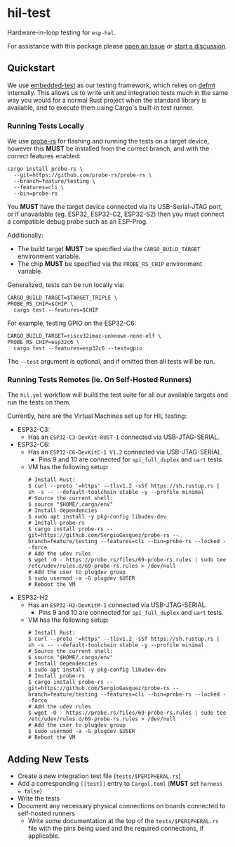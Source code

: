 # hil-test

Hardware-in-loop testing for `esp-hal`.

For assistance with this package please [open an issue] or [start a discussion].

[open an issue]: https://github.com/esp-rs/esp-hal/issues/new
[start a discussion]: https://github.com/esp-rs/esp-hal/discussions/new/choose

## Quickstart

We use [embedded-test] as our testing framework, which relies on [defmt] internally. This allows us to write unit and integration tests much in the same way you would for a normal Rust project when the standard library is available, and to execute them using Cargo's built-in test runner.

[embedded-test]: https://github.com/probe-rs/embedded-test
[defmt]: https://github.com/knurling-rs/defmt

### Running Tests Locally

We use [probe-rs] for flashing and running the tests on a target device, however this **MUST** be installed from the correct branch, and with the correct features enabled:

```text
cargo install probe-rs \
  --git=https://github.com/probe-rs/probe-rs \
  --branch=feature/testing \
  --features=cli \
  --bin=probe-rs
```

You **MUST** have the target device connected via its USB-Serial-JTAG port, or if unavailable (eg. ESP32, ESP32-C2, ESP32-S2) then you must connect a compatible debug probe such as an ESP-Prog.

Additionally:

- The build target **MUST** be specified via the `CARGO_BUILD_TARGET` environment variable.
- The chip **MUST** be specified via the `PROBE_RS_CHIP` environment variable.

Generalized, tests can be run locally via:

```shell
CARGO_BUILD_TARGET=$TARGET_TRIPLE \
PROBE_RS_CHIP=$CHIP \
  cargo test --features=$CHIP
```

For example, testing GPIO on the ESP32-C6:

```shell
CARGO_BUILD_TARGET=riscv32imac-unknown-none-elf \
PROBE_RS_CHIP=esp32c6 \
  cargo test --features=esp32c6 --test=gpio
```

The `--test` argument is optional, and if omitted then all tests will be run.

[probe-rs]: https://github.com/probe-rs/probe-rs/

### Running Tests Remotes (ie. On Self-Hosted Runners)
The `hil.yml` workflow will build the test suite for all our available targets and run the tests on them.

Currently, here are the Virtual Machines set up for HIL testing:
- ESP32-C3:
  - Has an `ESP32-C3-DevKit-RUST-1` connected via USB-JTAG-SERIAL.
- ESP32-C6:
  - Has an `ESP32-C6-DevKitC-1 V1.2` connected via USB-JTAG-SERIAL.
    - Pins 9 and 10 are connected for `spi_full_duplex` and `uart` tests.
  - VM has the following setup:
    ```
    # Install Rust:
    $ curl --proto '=https' --tlsv1.2 -sSf https://sh.rustup.rs | sh -s -- --default-toolchain stable -y --profile minimal
    # Source the current shell:
    $ source "$HOME/.cargo/env"
    # Install dependencies
    $ sudo apt install -y pkg-config libudev-dev
    # Install probe-rs
    $ cargo install probe-rs --git=https://github.com/SergioGasquez/probe-rs --branch=feature/testing --features=cli --bin=probe-rs --locked --force
    # Add the udev rules
    $ wget -O - https://probe.rs/files/69-probe-rs.rules | sudo tee /etc/udev/rules.d/69-probe-rs.rules > /dev/null
    # Add the user to plugdev group
    $ sudo usermod -a -G plugdev $USER
    # Reboot the VM
    ```
- ESP32-H2
  - Has an `ESP32-H2-DevKitM-1` connected via USB-JTAG-SERIAL.
    - Pins 9 and 10 are connected for `spi_full_duplex` and `uart` tests.
  - VM has the following setup:
    ```
    # Install Rust:
    $ curl --proto '=https' --tlsv1.2 -sSf https://sh.rustup.rs | sh -s -- --default-toolchain stable -y --profile minimal
    # Source the current shell:
    $ source "$HOME/.cargo/env"
    # Install dependencies
    $ sudo apt install -y pkg-config libudev-dev
    # Install probe-rs
    $ cargo install probe-rs --git=https://github.com/SergioGasquez/probe-rs --branch=feature/testing --features=cli --bin=probe-rs --locked --force
    # Add the udev rules
    $ wget -O - https://probe.rs/files/69-probe-rs.rules | sudo tee /etc/udev/rules.d/69-probe-rs.rules > /dev/null
    # Add the user to plugdev group
    $ sudo usermod -a -G plugdev $USER
    # Reboot the VM
    ```
## Adding New Tests

- Create a new integration test file (`tests/$PERIPHERAL.rs`)
- Add a corresponding `[[test]]` entry to `Cargol.toml` (**MUST** set `harness = false`)
- Write the tests
- Document any necessary physical connections on boards connected to self-hosted runners
  - Write some documentation at the top of the `tests/$PERIPHERAL.rs` file with the pins being used and the required connections, if applicable.


